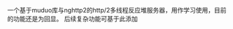 一个基于muduo库与nghttp2的http/2多线程反应堆服务器，用作学习使用，目前的功能还是为回显。 后续复杂功能可基于此添加
<!--
g++ -o quickhttp2tls.out quickhttp2tls.cc -lnghttp2 -lssl -lcrypto


 带tls的版本：
curl --http2-prior-knowledge -k https://127.0.0.1:9000/
nghttp -v https://127.0.0.1:9000/


不带tls的版本
curl --http2-prior-knowledge -k http://127.0.0.1:8443/
nghttp -v http://127.0.0.1:8443/


回显服务器：
curl --http2-prior-knowledge -k http://127.0.0.1:8443/ \
  -H "Content-Type: application/json" \
  -d '{"key": "value"}' -->

